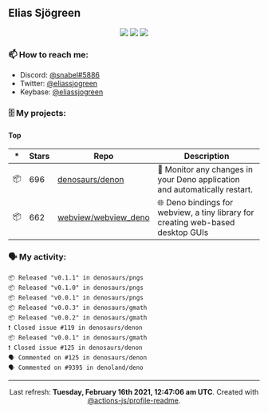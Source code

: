 ## Elias Sjögreen

<p align="center">
  <img src="https://img.shields.io/badge/🎂-dec. 2003-success" />
  <img src="https://img.shields.io/badge/🌎-Stockholm-informational" />
  <img src="https://img.shields.io/badge/👦-He/Him-informational" />
</p>

### 📫 How to reach me:

- Discord: [@snabel#5886](https://discord.com/users/267978757799673866)
- Twitter: [@eliassjogreen](https://twitter.com/eliassjogreen)
- Keybase: [@eliassjogreen](https://keybase.io/eliassjogreen)

### 🗄 My projects:

#### Top
|*|Stars|Repo|Description|
|---|---|---|---|
| 📦 | 696 | [denosaurs/denon](https://github.com/denosaurs/denon) | 👀 Monitor any changes in your Deno application and automatically restart. |
| 📦 | 662 | [webview/webview_deno](https://github.com/webview/webview_deno) | 🌐 Deno bindings for webview, a tiny library for creating web-based desktop GUIs |

### 🗣 My activity:

```
📦 Released "v0.1.1" in denosaurs/pngs
📦 Released "v0.1.0" in denosaurs/pngs
📦 Released "v0.0.1" in denosaurs/pngs
📦 Released "v0.0.3" in denosaurs/gmath
📦 Released "v0.0.2" in denosaurs/gmath
❗️ Closed issue #119 in denosaurs/denon
📦 Released "v0.0.1" in denosaurs/gmath
❗️ Closed issue #125 in denosaurs/denon
🗣 Commented on #125 in denosaurs/denon
🗣 Commented on #9395 in denoland/deno
```

------------
<p align="center">Last refresh: <b>Tuesday, February 16th 2021, 12:47:06 am UTC</b>. Created with <a href=https://github.com/marketplace/actions/profile-readme>@actions-js/profile-readme</a>.</p>
